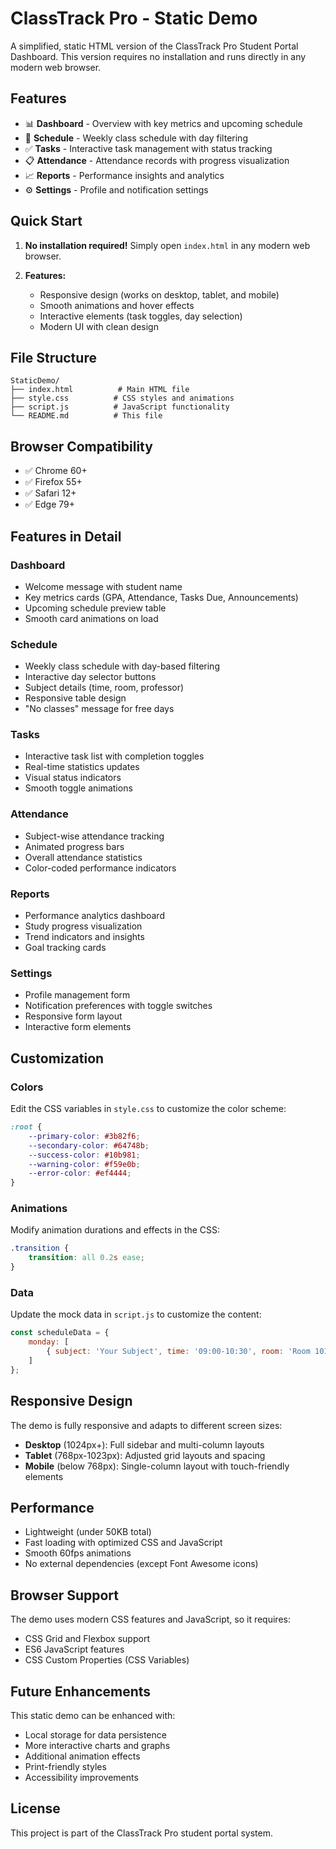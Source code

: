 # ClassTrack Pro - Static Demo

A simplified, static HTML version of the ClassTrack Pro Student Portal Dashboard. This version requires no installation and runs directly in any modern web browser.

## Features

- 📊 **Dashboard** - Overview with key metrics and upcoming schedule
- 📅 **Schedule** - Weekly class schedule with day filtering
- ✅ **Tasks** - Interactive task management with status tracking
- 📋 **Attendance** - Attendance records with progress visualization
- 📈 **Reports** - Performance insights and analytics
- ⚙️ **Settings** - Profile and notification settings

## Quick Start

1. **No installation required!** Simply open `index.html` in any modern web browser.

2. **Features:**
   - Responsive design (works on desktop, tablet, and mobile)
   - Smooth animations and hover effects
   - Interactive elements (task toggles, day selection)
   - Modern UI with clean design

## File Structure

```
StaticDemo/
├── index.html          # Main HTML file
├── style.css          # CSS styles and animations
├── script.js          # JavaScript functionality
└── README.md          # This file
```

## Browser Compatibility

- ✅ Chrome 60+
- ✅ Firefox 55+
- ✅ Safari 12+
- ✅ Edge 79+

## Features in Detail

### Dashboard
- Welcome message with student name
- Key metrics cards (GPA, Attendance, Tasks Due, Announcements)
- Upcoming schedule preview table
- Smooth card animations on load

### Schedule
- Weekly class schedule with day-based filtering
- Interactive day selector buttons
- Subject details (time, room, professor)
- Responsive table design
- "No classes" message for free days

### Tasks
- Interactive task list with completion toggles
- Real-time statistics updates
- Visual status indicators
- Smooth toggle animations

### Attendance
- Subject-wise attendance tracking
- Animated progress bars
- Overall attendance statistics
- Color-coded performance indicators

### Reports
- Performance analytics dashboard
- Study progress visualization
- Trend indicators and insights
- Goal tracking cards

### Settings
- Profile management form
- Notification preferences with toggle switches
- Responsive form layout
- Interactive form elements

## Customization

### Colors
Edit the CSS variables in `style.css` to customize the color scheme:

```css
:root {
    --primary-color: #3b82f6;
    --secondary-color: #64748b;
    --success-color: #10b981;
    --warning-color: #f59e0b;
    --error-color: #ef4444;
}
```

### Animations
Modify animation durations and effects in the CSS:

```css
.transition {
    transition: all 0.2s ease;
}
```

### Data
Update the mock data in `script.js` to customize the content:

```javascript
const scheduleData = {
    monday: [
        { subject: 'Your Subject', time: '09:00-10:30', room: 'Room 101', professor: 'Dr. Name' }
    ]
};
```

## Responsive Design

The demo is fully responsive and adapts to different screen sizes:

- **Desktop** (1024px+): Full sidebar and multi-column layouts
- **Tablet** (768px-1023px): Adjusted grid layouts and spacing
- **Mobile** (below 768px): Single-column layout with touch-friendly elements

## Performance

- Lightweight (under 50KB total)
- Fast loading with optimized CSS and JavaScript
- Smooth 60fps animations
- No external dependencies (except Font Awesome icons)

## Browser Support

The demo uses modern CSS features and JavaScript, so it requires:

- CSS Grid and Flexbox support
- ES6 JavaScript features
- CSS Custom Properties (CSS Variables)

## Future Enhancements

This static demo can be enhanced with:

- Local storage for data persistence
- More interactive charts and graphs
- Additional animation effects
- Print-friendly styles
- Accessibility improvements

## License

This project is part of the ClassTrack Pro student portal system.
